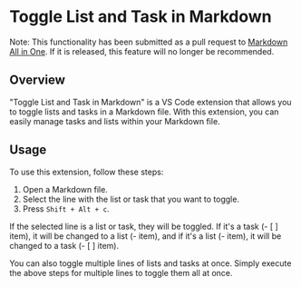 # Toggle List and Task in Markdown

Note: This functionality has been submitted as a pull request to [Markdown All in One](https://github.com/yzhang-gh/vscode-markdown). If it is released, this feature will no longer be recommended.

## Overview

"Toggle List and Task in Markdown" is a VS Code extension that allows you to toggle lists and tasks in a Markdown file. With this extension, you can easily manage tasks and lists within your Markdown file.

## Usage

To use this extension, follow these steps:

1. Open a Markdown file.
2. Select the line with the list or task that you want to toggle.
3. Press `Shift + Alt + c`.

If the selected line is a list or task, they will be toggled. If it's a task (- [ ] item), it will be changed to a list (- item), and if it's a list (- item), it will be changed to a task (- [ ] item).

You can also toggle multiple lines of lists and tasks at once. Simply execute the above steps for multiple lines to toggle them all at once.
